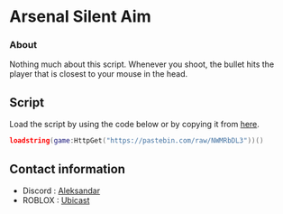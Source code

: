 # Arsenal Silent Aim

### About

Nothing much about this script. Whenever you shoot, the bullet hits the player that is closest to your mouse in the head.

## Script

Load the script by using the code below or by copying it from [here](https://github.com/UbicastDev/Arsenal-Silent-Aim/blob/main/Arsenal%20Silent%20Aim).
```lua
loadstring(game:HttpGet("https://pastebin.com/raw/NWMRbDL3"))()
```

## Contact information

- Discord : [Aleksandar](https://discord.com/users/611111398818316309)
- ROBLOX : [Ubicast](https://www.roblox.com/users/330279990/profile)
